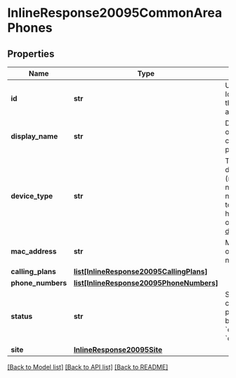 # InlineResponse20095CommonAreaPhones

## Properties
Name | Type | Description | Notes
------------ | ------------- | ------------- | -------------
**id** | **str** | Unique Identifier of the common area phone. | [optional] 
**display_name** | **str** | Display name of the common area phone. | [optional] 
**device_type** | **str** | Type of device (manufacturer name + model name). Refer to the table here for a list of [supported devices](https://marketplace.zoom.us/docs/api-reference/other-references/zoomphone-supporteddevice). | [optional] 
**mac_address** | **str** |  Mac address or serial number. | [optional] 
**calling_plans** | [**list[InlineResponse20095CallingPlans]**](InlineResponse20095CallingPlans.md) |  | [optional] 
**phone_numbers** | [**list[InlineResponse20095PhoneNumbers]**](InlineResponse20095PhoneNumbers.md) |  | [optional] 
**status** | **str** | Status of the common area phone. It can be either &#x60;online&#x60; or &#x60;offline&#x60;. | [optional] 
**site** | [**InlineResponse20095Site**](InlineResponse20095Site.md) |  | [optional] 

[[Back to Model list]](../README.md#documentation-for-models) [[Back to API list]](../README.md#documentation-for-api-endpoints) [[Back to README]](../README.md)

